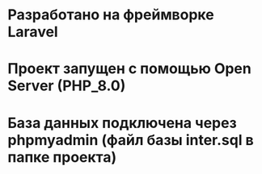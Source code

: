 # Разработано на фреймворке Laravel
# Проект запущен с помощью Open Server (PHP_8.0)
# База данных подключена через phpmyadmin (файл базы inter.sql в папке проекта)